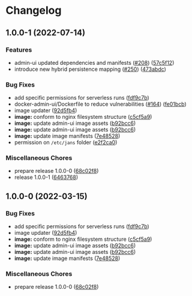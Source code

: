 # Changelog

## 1.0.0-1 (2022-07-14)


### Features

* admin-ui updated dependencies and manifests ([#208](https://github.com/GluuFederation/flex/issues/208)) ([57c5f12](https://github.com/GluuFederation/flex/commit/57c5f12ea2b6cce026de41b66cd04720bc203fa2))
* introduce new hybrid persistence mapping ([#250](https://github.com/GluuFederation/flex/issues/250)) ([473abdc](https://github.com/GluuFederation/flex/commit/473abdc6c4e4fd6aa1fc3555f906b43e70ce9fb9))


### Bug Fixes

* add specific permissions for serverless runs ([fdf9c7b](https://github.com/GluuFederation/flex/commit/fdf9c7b8fd377cd8a7457252af5d1d0ebc05d07f))
* docker-admin-ui/Dockerfile to reduce vulnerabilities ([#164](https://github.com/GluuFederation/flex/issues/164)) ([fe01bcb](https://github.com/GluuFederation/flex/commit/fe01bcb3d46311355b15a37b655253ca17997358))
* image updater ([92d5fb4](https://github.com/GluuFederation/flex/commit/92d5fb4c2e2c01b3c745279a5c354631b5e51486))
* **image:** conform to nginx filesystem structure ([c5cf5a9](https://github.com/GluuFederation/flex/commit/c5cf5a9b3affc76ccf90a21f44644db6cad7995b))
* **image:** update admin-ui image assets ([b92bcc6](https://github.com/GluuFederation/flex/commit/b92bcc6c4380e1aaec63e0939160cd744ffffc4a))
* **image:** update admin-ui image assets ([b92bcc6](https://github.com/GluuFederation/flex/commit/b92bcc6c4380e1aaec63e0939160cd744ffffc4a))
* **image:** update image manifests ([7e48528](https://github.com/GluuFederation/flex/commit/7e48528b11013e1b4f40a82d26846ff079dd6302))
* permission on `/etc/jans` folder ([e2f2ca0](https://github.com/GluuFederation/flex/commit/e2f2ca03571c843725ed2174f8e7e5cc6fcd7653))


### Miscellaneous Chores

* prepare release 1.0.0-0 ([68c02f8](https://github.com/GluuFederation/flex/commit/68c02f86c98cdee46566324cb3659f1417b4b869))
* release 1.0.0-1 ([6463768](https://github.com/GluuFederation/flex/commit/64637684b9a9276dc53d62cbee116415d1b47d7c))

## 1.0.0-0 (2022-03-15)


### Bug Fixes

* add specific permissions for serverless runs ([fdf9c7b](https://github.com/GluuFederation/flex/commit/fdf9c7b8fd377cd8a7457252af5d1d0ebc05d07f))
* image updater ([92d5fb4](https://github.com/GluuFederation/flex/commit/92d5fb4c2e2c01b3c745279a5c354631b5e51486))
* **image:** conform to nginx filesystem structure ([c5cf5a9](https://github.com/GluuFederation/flex/commit/c5cf5a9b3affc76ccf90a21f44644db6cad7995b))
* **image:** update admin-ui image assets ([b92bcc6](https://github.com/GluuFederation/flex/commit/b92bcc6c4380e1aaec63e0939160cd744ffffc4a))
* **image:** update admin-ui image assets ([b92bcc6](https://github.com/GluuFederation/flex/commit/b92bcc6c4380e1aaec63e0939160cd744ffffc4a))
* **image:** update image manifests ([7e48528](https://github.com/GluuFederation/flex/commit/7e48528b11013e1b4f40a82d26846ff079dd6302))


### Miscellaneous Chores

* prepare release 1.0.0-0 ([68c02f8](https://github.com/GluuFederation/flex/commit/68c02f86c98cdee46566324cb3659f1417b4b869))
